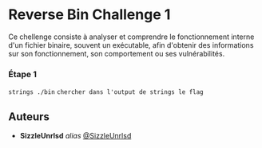 # Reverse Bin Challenge 1

Ce chellenge consiste à analyser et comprendre le fonctionnement interne d'un fichier binaire, souvent un exécutable, afin d'obtenir des informations sur son fonctionnement, son comportement ou ses vulnérabilités.

### Étape 1

``strings ./bin``
``chercher dans l'output de strings le flag``

## Auteurs
* **SizzleUnrlsd** _alias_ [@SizzleUnrlsd](https://github.com/SizzleUnrlsd)
